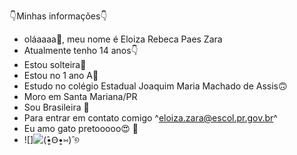 👇Minhas informações👇

- oláaaaa💟, meu nome é Eloiza Rebeca Paes Zara
- Atualmente tenho 14 anos👇
- Estou solteira🤍
- Estou no 1 ano A💖
- Estudo no colégio Estadual Joaquim Maria Machado de Assis🙃
- Moro em Santa Mariana/PR 
- Sou Brasileira 🌠
- Para entrar em contato comigo ^eloiza.zara@escol.pr.gov.br^
- Eu amo gato pretooooo😍
🧠
- ![]![(̂•͈Ꙫ•͈⑅)̂ ୭](https://github.com/EloizaZara/EloizaZara/assets/172636910/67d5bfb5-6839-486f-841b-145db95b22a7)
